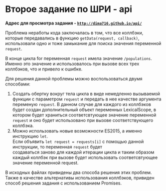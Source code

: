 # Второе задание по ШРИ -  api  
**Адрес для просмотра задания - [`http://dima716.github.io/api/`](http://dima716.github.io/api/)**  

Проблема неработы кода заключалась в том, что все коллбэки, которые передавались в функцию ```getData(request, callback)```, использовали одно и тоже
замыкание для поиска значения переменной ```request```.  

В конце цикла for переменная ```request``` имела значение ```/populations```.  
Именно это значение и использовалось при вызове всех трех коллбэков, что и привело к ошибке.

Для решения данной проблемы можно воспользоваться двумя способами:
  1. Создать обертку вокруг тела цикла в виде немедленно вызываемой функции с параметром ```request``` и передать в нее качестве аргумента переменyю
  ```request```. В данном случае для каждого из коллбэков будет создан дополнительный объект переменных LexicalScope, в котором будет храниться
  соответсвтующее значение переменной ```request``` и оно будет использовано при вызове соответствующего коллбэка.
  2. Можно использовать новые возможности ES2015, а именно инструкцию ```let```.  
  Если объявить ```let request = requests[i]``` c помощью данной инструкции, то переменная ```request``` будет  
  создаваться заново для каждой итерации цикла и таким образом каждый коллбэк при вызове будет использовать
  соответсвтующее значение переменной request.  


В исходных файлах привидены два способа решения этих проблем.  
Также в качестве альтернативы использования коллбэков, привиден способ решения задания с использованием Promises.



